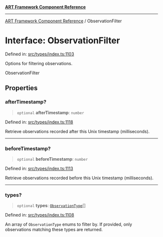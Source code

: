 [**ART Framework Component Reference**](../README.md)

***

[ART Framework Component Reference](../README.md) / ObservationFilter

# Interface: ObservationFilter

Defined in: [src/types/index.ts:1103](https://github.com/hashangit/ART/blob/e4c184bd9ffa5ef078ee6a88704f24584b173411/src/types/index.ts#L1103)

Options for filtering observations.

 ObservationFilter

## Properties

### afterTimestamp?

> `optional` **afterTimestamp**: `number`

Defined in: [src/types/index.ts:1118](https://github.com/hashangit/ART/blob/e4c184bd9ffa5ef078ee6a88704f24584b173411/src/types/index.ts#L1118)

Retrieve observations recorded after this Unix timestamp (milliseconds).

***

### beforeTimestamp?

> `optional` **beforeTimestamp**: `number`

Defined in: [src/types/index.ts:1113](https://github.com/hashangit/ART/blob/e4c184bd9ffa5ef078ee6a88704f24584b173411/src/types/index.ts#L1113)

Retrieve observations recorded before this Unix timestamp (milliseconds).

***

### types?

> `optional` **types**: [`ObservationType`](../enumerations/ObservationType.md)[]

Defined in: [src/types/index.ts:1108](https://github.com/hashangit/ART/blob/e4c184bd9ffa5ef078ee6a88704f24584b173411/src/types/index.ts#L1108)

An array of `ObservationType` enums to filter by. If provided, only observations matching these types are returned.
